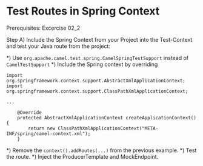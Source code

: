 Test Routes in Spring Context
=============================

Prerequisites: Excercise 02_2

Step A)
Include the Spring Context from your Project into the Test-Context and test your Java route from the project:

*) Use `org.apache.camel.test.spring.CamelSpringTestSupport` instead of `CamelTestSupport`
*) Include the Spring context by overriding

```
import org.springframework.context.support.AbstractXmlApplicationContext;
import org.springframework.context.support.ClassPathXmlApplicationContext;

...

    @Override
    protected AbstractXmlApplicationContext createApplicationContext() {
        return new ClassPathXmlApplicationContext("META-INF/spring/camel-context.xml");
    }
```

*) Remove the `context().addRoutes(...)` from the previous example.
*) Test the route.
*) Inject the ProducerTemplate and MockEndpoint.
